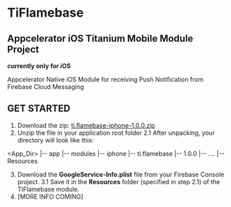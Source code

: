 # TiFlamebase 
## Appcelerator iOS Titanium Mobile Module Project

**currently only for iOS**

Appcelerator Native iOS Module for receiving Push Notification from Firebase Cloud Messaging

## GET STARTED

1. Download the zip: [ti.flamebase-iphone-1.0.0.zip](https://github.com/asyncerror/TiFlamebase/blob/master/iphone/ti.flamebase-iphone-1.0.0.zip)
2. Unzip the file in your application root folder
2.1 After unpacking, your directory will look like this:

<App_Dir>
|-- app
|-- modules 
    |-- iphone
        |-- ti.flamebase
            |-- 1.0.0
	        |-- ....
	        |-- Resources
	
3. Download the **GoogleService-Info.plist** file from your Firebase Console project.
3.1 Save it in the **Resources** folder (specified in step 2.1) of the TiFlamebase module.
4. [MORE INFO COMING]

